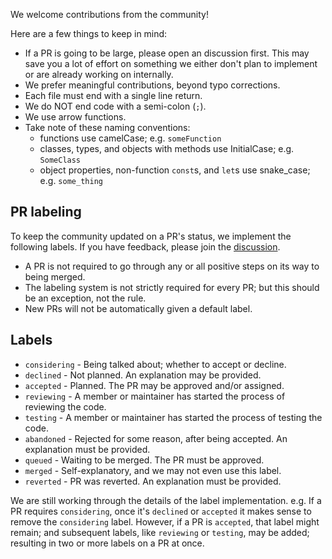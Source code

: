 We welcome contributions from the community!

Here are a few things to keep in mind:

- If a PR is going to be large, please open an discussion first. This may save you a lot of effort on something we either don't plan to implement or are already working on internally.
- We prefer meaningful contributions, beyond typo corrections.
- Each file must end with a single line return.
- We do NOT end code with a semi-colon (`;`).
- We use arrow functions.
- Take note of these naming conventions:
  - functions use camelCase; e.g. `someFunction`
  - classes, types, and objects with methods use InitialCase; e.g. `SomeClass`
  - object properties, non-function `const`s, and `let`s use snake_case; e.g. `some_thing`

## PR labeling

To keep the community updated on a PR's status, we implement the following labels. If you have feedback, please join the [discussion](https://github.com/xinkjs/xink/discussions/1).

- A PR is not required to go through any or all positive steps on its way to being merged.
- The labeling system is not strictly required for every PR; but this should be an exception, not the rule.
- New PRs will not be automatically given a default label.

## Labels

- `considering` - Being talked about; whether to accept or decline.
- `declined` - Not planned. An explanation may be provided.
- `accepted` - Planned. The PR may be approved and/or assigned.
- `reviewing` - A member or maintainer has started the process of reviewing the code.
- `testing` - A member or maintainer has started the process of testing the code.
- `abandoned` - Rejected for some reason, after being accepted. An explanation must be provided.
- `queued` - Waiting to be merged. The PR must be approved.
- `merged` - Self-explanatory, and we may not even use this label.
- `reverted` - PR was reverted. An explanation must be provided.

We are still working through the details of the label implementation. e.g. If a PR requires `considering`, once it's `declined` or `accepted` it makes sense to remove the `considering` label. However, if a PR is `accepted`, that label might remain; and subsequent labels, like `reviewing` or `testing`, may be added; resulting in two or more labels on a PR at once.
